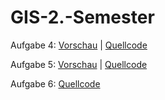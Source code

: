 # GIS-2.-Semester

Aufgabe 4: <a href="https://freddygreve.github.io/GIS-2.-Semester/Aufgabe%204/index.html">Vorschau</a> | <a href="https://github.com/freddygreve/GIS-2.-Semester/tree/master/Aufgabe%204">Quellcode</a>


Aufgabe 5: <a href="https://freddygreve.github.io/GIS-2.-Semester/Aufgabe%205/index.html">Vorschau</a> | <a href="https://github.com/freddygreve/GIS-2.-Semester/tree/master/Aufgabe%205">Quellcode</a>

Aufgabe 6: <a href="https://github.com/freddygreve/GIS-2.-Semester/tree/master/Aufgabe%206">Quellcode</a>
